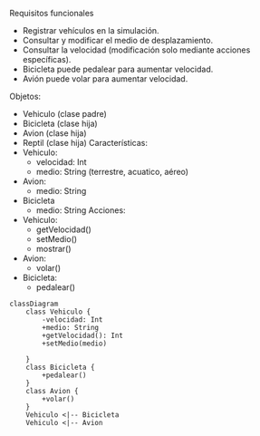 Requisitos funcionales
- Registrar vehículos en la simulación.
- Consultar y modificar el medio de desplazamiento.
- Consultar la velocidad (modificación solo mediante acciones específicas).
- Bicicleta puede pedalear para aumentar velocidad.
- Avión puede volar para aumentar velocidad.

Objetos:
- Vehiculo (clase padre)
- Bicicleta (clase hija)
- Avion (clase hija)
- Reptil (clase hija)
Características:
- Vehiculo:
  - velocidad: Int
  - medio: String (terrestre, acuatico, aéreo)
- Avion:
  - medio: String 
- Bicicleta
  - medio: String 
Acciones:
- Vehiculo:
  - getVelocidad()
  - setMedio()
  - mostrar()
- Avion:
  - volar()
- Bicicleta:
  - pedalear()
```mermaid
classDiagram
    class Vehiculo {
        -velocidad: Int
        +medio: String
        +getVelocidad(): Int
        +setMedio(medio)

    }
    class Bicicleta {
        +pedalear()
    }
    class Avion {
        +volar()
    }
    Vehiculo <|-- Bicicleta
    Vehiculo <|-- Avion
```

